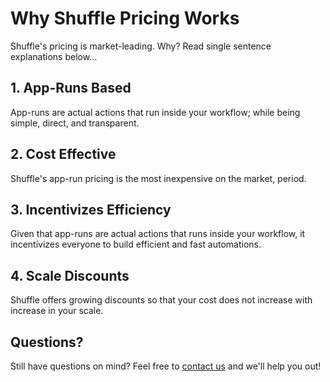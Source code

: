 # Why Shuffle Pricing Works

Shuffle's pricing is market-leading. Why? Read single sentence explanations below...

## 1. App-Runs Based

App-runs are actual actions that run inside your workflow; while being simple, direct, and transparent.

## 2. Cost Effective

Shuffle's app-run pricing is the most inexpensive on the market, period.

## 3. Incentivizes Efficiency

Given that app-runs are actual actions that runs inside your workflow, it incentivizes everyone to build efficient and fast automations.

## 4. Scale Discounts

Shuffle offers growing discounts so that your cost does not increase with increase in your scale.

## Questions?

Still have questions on mind? Feel free to [contact us](https://shuffler.io/contact) and we'll help you out!